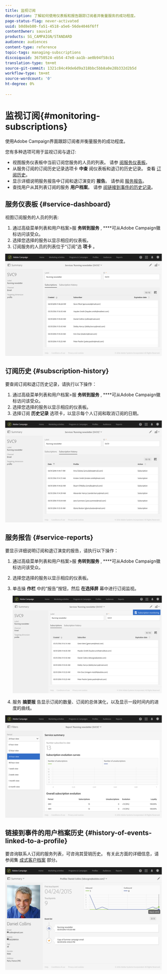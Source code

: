```yaml
---
title: 监视订阅
description: 了解如何使用仪表板和报告跟踪订阅者并衡量服务的成功程度。
page-status-flag: never-activated
uuid: b0d8eb80-fa51-4518-a5e6-56de4046f6ff
contentOwner: sauviat
products: SG_CAMPAIGN/STANDARD
audience: audiences
content-type: reference
topic-tags: managing-subscriptions
discoiquuid: 36750524-eb54-47e8-aa1b-ae0b94f58cb1
translation-type: tm+mt
source-git-commit: 1321c84c49de6d9a318bbc5bb8a0e28b332d2b5d
workflow-type: tm+mt
source-wordcount: '0'
ht-degree: 0%

---
```



# 监视订阅{#monitoring-subscriptions}

使用Adobe Campaign界面跟踪订阅者并衡量服务的成功程度。

您有多种选项可用于监视订阅与退订:

* 视图服务仪表板中当前订阅您服务的人员的列表。 请参 [阅服务仪表板](#service-dashboard)。
* 从服务订阅的订阅历史记录选项卡 **中查** 阅仪表板和退订的历史记录。 查看 [订阅历史](#subscription-history)。
* 显示详细说明服务报告中订阅和退订演变的 **报告**。 请参阅 [服务报告](#service-reports)。
* 查找用户从其列表订阅的服务 **用户档案**。 请参 [阅链接到事件的历史记录](#history-of-events-linked-to-a-profile)。

## 服务仪表板 {#service-dashboard}

视图订阅服务的人员的列表:

1. 通过高级菜单列表和用户档案>服 **务转到服务** , ****&#x200B;可从Adobe Campaign徽标访问该受众。
1. 选择您选择的服务以显示相应的仪表板。
1. 订阅服务的人员的列表位于“订阅”选 **项卡** 。

![](assets/lp_monitoring_subscriptions_1.png)

## 订阅历史 {#subscription-history}

要查阅订阅和退订历史记录，请执行以下操作：

1. 通过高级菜单列表和用户档案>服 **务转到服务** , ****&#x200B;可从Adobe Campaign徽标访问该受众。
1. 选择您选择的服务以显示相应的仪表板。
1. 选择订阅 **历史记录** 选项卡，以显示每个人订阅和取消订阅的日期。

![](assets/lp_monitoring_subscriptions_2.png)

## 服务报告 {#service-reports}

要显示详细说明订阅和退订演变的报告，请执行以下操作：

1. 通过高级菜单列表和用户档案>服 **务转到服务** , ****&#x200B;可从Adobe Campaign徽标访问该受众。
1. 选择您选择的服务以显示相应的仪表板。
1. 单击操 **作栏** 中的“报告”按钮，然后 **在选择屏** 幕中进行订阅监视。

   ![](assets/lp_monitoring_subscriptions_3.png)

1. 服务 **摘要报** 告显示订阅的数量、订阅的总体演化，以及显示一段时间内的进度的曲线。

![](assets/lp_monitoring_subscriptions_4.png)

## 链接到事件的用户档案历史 {#history-of-events-linked-to-a-profile}

要咨询联系人订阅的服务列表，可咨询其营销历史。 有关此方面的详细信息，请参阅集 [成式客户档案](../../audiences/using/integrated-customer-profile.md) 部分。

![](assets/lp_monitoring_subscriptions_5.png)

